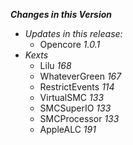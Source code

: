 _**Changes in this Version**_

- _Updates in this release:_    
    - Opencore _1.0.1_
- _Kexts_
    - Lilu _168_
    - WhateverGreen _167_
    - RestrictEvents _114_
    - VirtualSMC _133_
    - SMCSuperIO _133_
    - SMCProcessor _133_ 
    - AppleALC _191_   